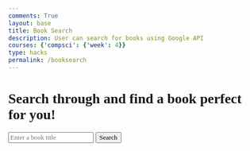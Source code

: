 ```yaml
---
comments: True
layout: base
title: Book Search 
description: User can search for books using Google API 
courses: {'compsci': {'week': 4}}
type: hacks
permalink: /booksearch
---
```

<html lang="en">
<head>
    <meta charset="UTF-8">
    <meta name="viewport" content="width=device-width, initial-scale=1.0">
    <title>Book Search</title>
    <style>
        body, input, button, div, h3, p, a, h1 {
            font-family: 'Times New Roman', Times, serif;
        }
        body {
            margin: 50px;
        }
        .container {
            display: flex;
            align-items: center;
        }
        .book-search {
            margin-left: 20px;
        }
        .book-card {
            border: 1px solid #ddd;
            margin-bottom: 20px;
            padding: 10px;
        }
        .book-card img {
            max-width: 100px;
            height: auto;
        }
    </style>
</head>
<body>
    <h1>Search through and find a book perfect for you!</h1> 
    <!-- Input box for book search -->
    <div>
        <input type="text" id="bookInput" placeholder="Enter a book title">
        <button onclick="searchBook()">Search</button>
    </div>
    <!-- Display book search results here -->
    <div id="bookResults">
        <!-- book search results will be displayed here -->
    </div>
    <script>
        async function searchBook() {
            const bookInput = document.getElementById("bookInput").value.trim();
            if (bookInput === "") {
                alert("Please enter a book title.");
                return;
            }
            const url = `https://www.googleapis.com/books/v1/volumes?q=${encodeURIComponent('intitle:' + bookInput)}`;
            const bookResults = document.getElementById("bookResults");
            bookResults.innerHTML = ''; // Clear previous results
            try {
                const response = await fetch(url);
                if (!response.ok) {
                    throw new Error('Network response was not ok');
                }
                const data = await response.json();
                console.log('API Response:', data); // Log API response
                if (data.items && data.items.length > 0) {
                    // Process and display book data
                    const exactMatches = data.items.filter(item => item.volumeInfo.title.toLowerCase() === bookInput.toLowerCase());
                    if (exactMatches.length > 0) {
                        exactMatches.forEach(book => {
                            const volumeInfo = book.volumeInfo;
                            const bookElement = document.createElement("div");
                            bookElement.classList.add("book-card");
                            bookElement.innerHTML = `
                                <h3>${volumeInfo.title}</h3>
                                <img src="${volumeInfo.imageLinks && volumeInfo.imageLinks.thumbnail ? volumeInfo.imageLinks.thumbnail : ''}" alt="${volumeInfo.title}">
                                <p>Author: ${volumeInfo.authors ? volumeInfo.authors.join(', ') : 'Unknown'}</p>
                                <p>Rating: ${volumeInfo.averageRating ? volumeInfo.averageRating : 'Not available'}</p>
                                <p>Description: ${volumeInfo.description ? volumeInfo.description : 'Not available'}</p>
                                <a href="${volumeInfo.infoLink}" target="_blank">More info</a>
                            `;
                            bookResults.appendChild(bookElement);
                        });
                    } else {
                        bookResults.innerHTML = 'No exact match found. Showing similar results.';
                        // Display similar results
                        data.items.forEach(book => {
                            const volumeInfo = book.volumeInfo;
                            const bookElement = document.createElement("div");
                            bookElement.classList.add("book-card");
                            bookElement.innerHTML = `
                                <h3>${volumeInfo.title}</h3>
                                <img src="${volumeInfo.imageLinks && volumeInfo.imageLinks.thumbnail ? volumeInfo.imageLinks.thumbnail : ''}" alt="${volumeInfo.title}">
                                <p>Author: ${volumeInfo.authors ? volumeInfo.authors.join(', ') : 'Unknown'}</p>
                                <p>Rating: ${volumeInfo.averageRating ? volumeInfo.averageRating : 'Not available'}</p>
                                <p>Description: ${volumeInfo.description ? volumeInfo.description : 'Not available'}</p>
                                <a href="${volumeInfo.infoLink}" target="_blank">More info</a>
                            `;
                            bookResults.appendChild(bookElement);
                        });
                    }
                } else {
                    // Handle no results
                    bookResults.innerHTML = 'No book found.';
                }
            } catch (error) {
                console.error('Error fetching data:', error);
                bookResults.innerHTML = 'An error occurred while fetching data.';
            }
        }                    
    </script>
</body>
</html>
